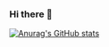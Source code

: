 ### Hi there 👋

[![Anurag's GitHub stats](https://github-readme-stats.vercel.app/api?username=alihan-dev)](https://github.com/anuraghazra/github-readme-stats)



<!--
**alihan-dev/alihan-dev** is a ✨ _special_ ✨ repository because its `README.md` (this file) appears on your GitHub profile.

Here are some ideas to get you started:

- 🔭 I’m currently working on ...
- 🌱 I’m currently learning ...
- 👯 I’m looking to collaborate on ...
- 🤔 I’m looking for help with ...
- 💬 Ask me about ...
- 📫 How to reach me: ...
- 😄 Pronouns: ...
- ⚡ Fun fact: ...
-->

